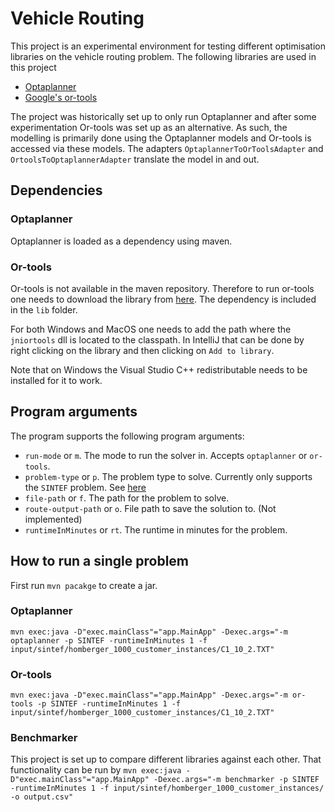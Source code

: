 # Vehicle Routing
This project is an experimental environment for testing different optimisation libraries on the vehicle routing problem. 
The following libraries are used in this project
* [Optaplanner](https://www.optaplanner.org/)
* [Google's or-tools](https://developers.google.com/optimization/)

The project was historically set up to only run Optaplanner and after some experimentation Or-tools was set up as an alternative.
As such, the modelling is primarily done using the Optaplanner models and Or-tools is accessed via these models. The adapters
`OptaplannerToOrToolsAdapter` and `OrtoolsToOptaplannerAdapter` translate the model in and out. 

## Dependencies
### Optaplanner
Optaplanner is loaded as a dependency using maven. 

### Or-tools
Or-tools is not available in the maven repository. Therefore to run or-tools one needs to download the library from 
[here](https://developers.google.com/optimization/install). The dependency is included in the `lib` folder.  

For both Windows and MacOS one needs to add the path where the `jniortools` dll is located to the classpath. In IntelliJ
that can be done by right clicking on the library and then clicking on `Add to library`. 

Note that on Windows the Visual Studio C++ redistributable needs to be installed for it to work. 

## Program arguments
The program supports the following program arguments:

* `run-mode` or `m`. The mode to run the solver in. Accepts `optaplanner` or `or-tools`.
* `problem-type` or `p`. The problem type to solve. Currently only supports the `SINTEF` problem. See [here](https://www.sintef.no/projectweb/top/vrptw/homberger-benchmark/)
* `file-path` or `f`. The path for the problem to solve. 
* `route-output-path` or `o`. File path to save the solution to. (Not implemented)
* `runtimeInMinutes` or `rt`. The runtime in minutes for the problem. 

## How to run a single problem
First run `mvn pacakge` to create a jar. 
### Optaplanner
`mvn exec:java -D"exec.mainClass"="app.MainApp" -Dexec.args="-m optaplanner -p SINTEF -runtimeInMinutes 1 -f input/sintef/homberger_1000_customer_instances/C1_10_2.TXT"`

### Or-tools
`mvn exec:java -D"exec.mainClass"="app.MainApp" -Dexec.args="-m or-tools -p SINTEF -runtimeInMinutes 1 -f input/sintef/homberger_1000_customer_instances/C1_10_2.TXT"`

### Benchmarker
This project is set up to compare different libraries against each other. That functionality can be run by
`mvn exec:java -D"exec.mainClass"="app.MainApp" -Dexec.args="-m benchmarker -p SINTEF -runtimeInMinutes 1 -f input/sintef/homberger_1000_customer_instances/ -o output.csv"`
